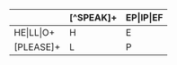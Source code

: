 |               | [^SPEAK]+     | EP\|IP\|EF    |
| ------------- | ------------- | ------------- |
| HE\|LL\|O+      | H             | E             |
| [PLEASE]+     | L             | P             |
